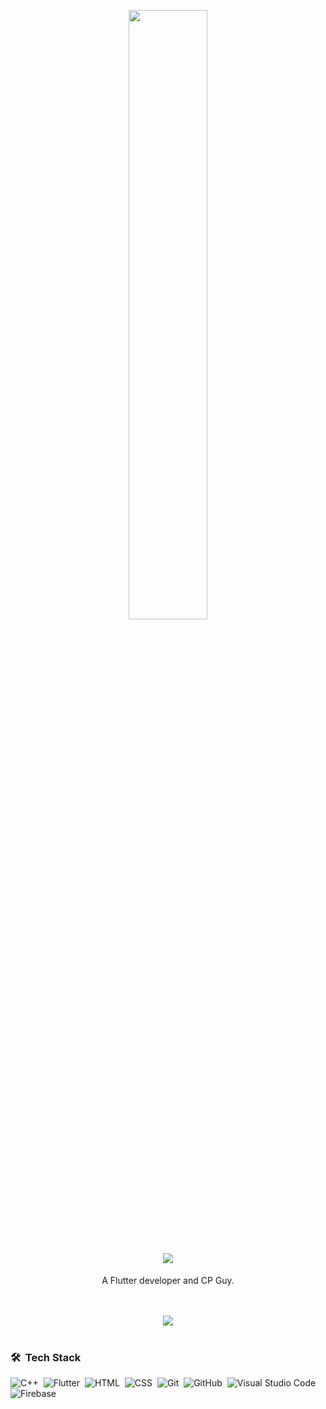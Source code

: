 <p align="center"><img src="https://user-images.githubusercontent.com/85285176/221434375-cb5ebb63-acae-4bca-9543-d7e93020f862.png" width="50%"></p>

<h1 align="center">
  <a href="https://github.com/DenverCoder1/readme-typing-svg"><img src="https://readme-typing-svg.herokuapp.com?font=Time+New+Roman&color=cyan&size=25&center=true&vCenter=true&width=600&height=80&lines=Hello+I'm+Anurag+Mishra..&hearts;++;Flutter+Developer,;Computer+Science+Student.;"></a>
</h1>

<p align="center" width="150px">A Flutter developer and CP Guy. <br> </p>

<br>
<br>


<div align="center"> <img src="https://github-readme-streak-stats.herokuapp.com?user=anurag-adm&include_all_commits=true&count_private=true&count_public=true&theme=dracula&border_radius=9"></div>

<br>

<!--Github Stats 
<img align="center" src="https://github-readme-stats.vercel.app/api?username=anurag-adm&show_icons=true&include_all_commits=true&theme=blue-white&count_private=true" alt="github stats">
-->
<!--Github Stats
[![GitHub Streak](https://streak-stats.demolab.com/?user=anurag-adm&include_all_commits=true&count_private=true)](https://git.io/streak-stats)
 -->


### 🛠 &nbsp;Tech Stack

![C++](https://img.shields.io/badge/-C++-05122A?style=flat&logo=C%2B%2B&logoColor=00599C)&nbsp;
![Flutter](https://img.shields.io/badge/-Flutter-05122A?style=flat&logo=flutter&logoColor=007ACC)&nbsp;
![HTML](https://img.shields.io/badge/-HTML-05122A?style=flat&logo=HTML5)&nbsp;
![CSS](https://img.shields.io/badge/-CSS-05122A?style=flat&logo=CSS3&logoColor=1572B6)&nbsp;
![Git](https://img.shields.io/badge/-Git-05122A?style=flat&logo=git)&nbsp;
![GitHub](https://img.shields.io/badge/-GitHub-05122A?style=flat&logo=github)&nbsp;
![Visual Studio Code](https://img.shields.io/badge/-Visual%20Studio%20Code-05122A?style=flat&logo=visual-studio-code&logoColor=007ACC)&nbsp;
![Firebase](https://img.shields.io/badge/-Firebase-05122A?style=flat&logo=firebase&logoColor=FFCA28)&nbsp;


<br>
